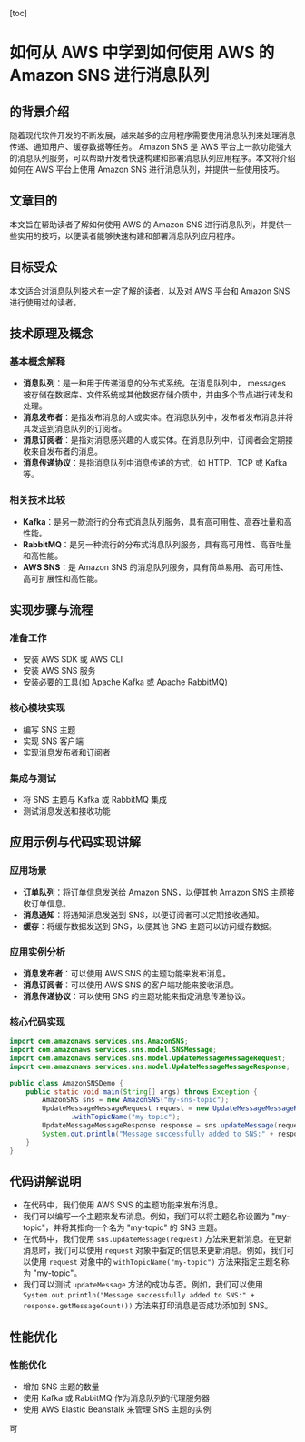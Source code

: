 
[toc]                    
                
                
如何从 AWS 中学到如何使用 AWS 的 Amazon SNS 进行消息队列
==================================================================

的背景介绍
------------------

随着现代软件开发的不断发展，越来越多的应用程序需要使用消息队列来处理消息传递、通知用户、缓存数据等任务。 Amazon SNS 是 AWS 平台上一款功能强大的消息队列服务，可以帮助开发者快速构建和部署消息队列应用程序。本文将介绍如何在 AWS 平台上使用 Amazon SNS 进行消息队列，并提供一些使用技巧。

文章目的
-----------

本文旨在帮助读者了解如何使用 AWS 的 Amazon SNS 进行消息队列，并提供一些实用的技巧，以便读者能够快速构建和部署消息队列应用程序。

目标受众
-------------

本文适合对消息队列技术有一定了解的读者，以及对 AWS 平台和 Amazon SNS 进行使用过的读者。

技术原理及概念
------------------------

### 基本概念解释

- **消息队列**：是一种用于传递消息的分布式系统。在消息队列中， messages 被存储在数据库、文件系统或其他数据存储介质中，并由多个节点进行转发和处理。
- **消息发布者**：是指发布消息的人或实体。在消息队列中，发布者发布消息并将其发送到消息队列的订阅者。
- **消息订阅者**：是指对消息感兴趣的人或实体。在消息队列中，订阅者会定期接收来自发布者的消息。
- **消息传递协议**：是指消息队列中消息传递的方式，如 HTTP、TCP 或 Kafka 等。

### 相关技术比较

- **Kafka**：是另一款流行的分布式消息队列服务，具有高可用性、高吞吐量和高性能。
- **RabbitMQ**：是另一种流行的分布式消息队列服务，具有高可用性、高吞吐量和高性能。
- **AWS SNS**：是 Amazon SNS 的消息队列服务，具有简单易用、高可用性、高可扩展性和高性能。

实现步骤与流程
------------------------

### 准备工作

- 安装 AWS SDK 或 AWS CLI
- 安装 AWS SNS 服务
- 安装必要的工具(如 Apache Kafka 或 Apache RabbitMQ)

### 核心模块实现

- 编写 SNS 主题
- 实现 SNS 客户端
- 实现消息发布者和订阅者

### 集成与测试

- 将 SNS 主题与 Kafka 或 RabbitMQ 集成
- 测试消息发送和接收功能

应用示例与代码实现讲解
--------------------------------

### 应用场景

- **订单队列**：将订单信息发送给 Amazon SNS，以便其他 Amazon SNS 主题接收订单信息。
- **消息通知**：将通知消息发送到 SNS，以便订阅者可以定期接收通知。
- **缓存**：将缓存数据发送到 SNS，以便其他 SNS 主题可以访问缓存数据。

### 应用实例分析

- **消息发布者**：可以使用 AWS SNS 的主题功能来发布消息。
- **消息订阅者**：可以使用 AWS SNS 的客户端功能来接收消息。
- **消息传递协议**：可以使用 SNS 的主题功能来指定消息传递协议。

### 核心代码实现

```java
import com.amazonaws.services.sns.AmazonSNS;
import com.amazonaws.services.sns.model.SNSMessage;
import com.amazonaws.services.sns.model.UpdateMessageMessageRequest;
import com.amazonaws.services.sns.model.UpdateMessageMessageResponse;

public class AmazonSNSDemo {
    public static void main(String[] args) throws Exception {
        AmazonSNS sns = new AmazonSNS("my-sns-topic");
        UpdateMessageMessageRequest request = new UpdateMessageMessageRequest()
               .withTopicName("my-topic");
        UpdateMessageMessageResponse response = sns.updateMessage(request);
        System.out.println("Message successfully added to SNS:" + response.getMessageCount());
    }
}
```

代码讲解说明
-----------------

- 在代码中，我们使用 AWS SNS 的主题功能来发布消息。
- 我们可以编写一个主题来发布消息。例如，我们可以将主题名称设置为 "my-topic"，并将其指向一个名为 "my-topic" 的 SNS 主题。
- 在代码中，我们使用 `sns.updateMessage(request)` 方法来更新消息。在更新消息时，我们可以使用 `request` 对象中指定的信息来更新消息。例如，我们可以使用 `request` 对象中的 `withTopicName("my-topic")` 方法来指定主题名称为 "my-topic"。
- 我们可以测试 `updateMessage` 方法的成功与否。例如，我们可以使用 `System.out.println("Message successfully added to SNS:" + response.getMessageCount())` 方法来打印消息是否成功添加到 SNS。

性能优化
-------------

### 性能优化

- 增加 SNS 主题的数量
- 使用 Kafka 或 RabbitMQ 作为消息队列的代理服务器
- 使用 AWS Elastic Beanstalk 来管理 SNS 主题的实例

可

